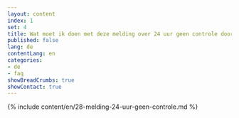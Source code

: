 ```yaml
---
layout: content
index: 1
set: 4
title: Wat moet ik doen met deze melding over 24 uur geen controle door de app? 
published: false
lang: de
contentLang: en
categories:
- de
- faq
showBreadCrumbs: true
showContact: true
---
```

{% include content/en/28-melding-24-uur-geen-controle.md %}
